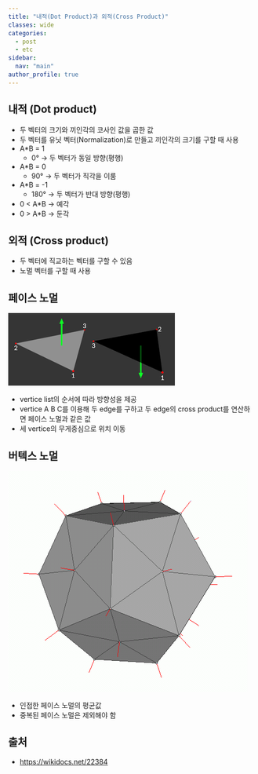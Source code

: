 ```yaml
---
title: "내적(Dot Product)과 외적(Cross Product)"
classes: wide
categories: 
  - post
  - etc
sidebar:
  nav: "main"
author_profile: true
---
```


## 내적 (Dot product)
* 두 벡터의 크기와 끼인각의 코사인 값을 곱한 값
* 두 벡터를 유닛 벡터(Normalization)로 만들고 끼인각의 크기를 구할 때 사용
* A*B = 1
  * 0° → 두 벡터가 동일 방향(평행)
* A*B = 0
  * 90° → 두 벡터가 직각을 이룸
* A*B = -1
  * 180° → 두 벡터가 반대 방향(평행)
* 0 < A*B → 예각
* 0 > A*B → 둔각

## 외적 (Cross product)
* 두 벡터에 직교하는 벡터를 구할 수 있음
* 노멀 벡터를 구할 때 사용

## 페이스 노멀
![post_thumbnail](/assets/images/face_normal.png)
* vertice list의 순서에 따라 방향성을 제공
* vertice A B C를 이용해 두 edge를 구하고 두 edge의 cross product를 연산하면 페이스 노멀과 같은 값
* 세 vertice의 무게중심으로 위치 이동

## 버텍스 노멀
![post_thumbnail](/assets/images/Vertex_normals.png)
* 인접한 페이스 노멀의 평균값
* 중복된 페이스 노멀은 제외해야 함

## 출처
* <https://wikidocs.net/22384>  
